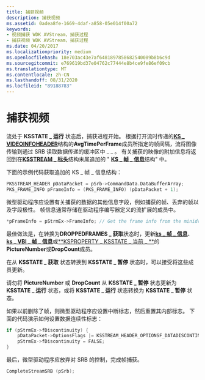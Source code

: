 ```yaml
---
title: 捕获视频
description: 捕获视频
ms.assetid: 0adea8fe-1669-4daf-a858-05e014f00a72
keywords:
- 视频捕获 WDK AVStream，捕获过程
- 捕获视频 WDK AVStream，捕获过程
ms.date: 04/20/2017
ms.localizationpriority: medium
ms.openlocfilehash: 18e703ac43e7af6481897858682540089b8b6c9d
ms.sourcegitcommit: e769619bd37e04762c77444e8b4ce9fe86ef09cb
ms.translationtype: MT
ms.contentlocale: zh-CN
ms.lasthandoff: 08/31/2020
ms.locfileid: "89188783"
---
```

# <a name="capturing-video"></a>捕获视频


流处于 **KSSTATE \_ 运行** 状态后，捕获进程开始。 根据打开流时传递的[**KS \_ VIDEOINFOHEADER**](/windows-hardware/drivers/ddi/ksmedia/ns-ksmedia-tagks_videoinfoheader)结构的**AvgTimePerFrame**成员所指定的帧间隔，流将图像传输到通过 SRB 读取数据传递的缓冲区中 \_ \_ 。 有关捕获的映像的附加信息将返回到在[**KSSTREAM \_ 标头**](/windows-hardware/drivers/ddi/ks/ns-ks-ksstream_header)结构末尾追加的 " [**KS \_ 帧 \_ 信息**](/windows-hardware/drivers/ddi/ksmedia/ns-ksmedia-tagks_frame_info)结构" 中。

下面的示例代码获取追加的 KS \_ 帧 \_ 信息结构：

```cpp
PKSSTREAM_HEADER pDataPacket = pSrb->CommandData.DataBufferArray;
PKS_FRAME_INFO pFrameInfo = (PKS_FRAME_INFO) (pDataPacket + 1); 
```

微型驱动程序应设置有关捕获的数据的其他信息字段，例如捕获的帧、丢弃的帧以及字段极性。 帧信息通常存储在驱动程序编写器定义的流扩展的成员中。

```cpp
*pFrameInfo = pStrmEx->FrameInfo; // Get the frame info from the minidriver-defined stream extension
```

最佳做法是，在转换为**DROPPEDFRAMES \_ 获取**状态时，更新[**ks \_ 帧 \_ 信息**](/windows-hardware/drivers/ddi/ksmedia/ns-ksmedia-tagks_frame_info)、 [**ks \_ VBI \_ 帧 \_ 信息**](/windows-hardware/drivers/ddi/ksmedia/ns-ksmedia-tagks_vbi_frame_info)或[**KSPROPERTY \_ KSSTATE \_ 当前 \_ **](/windows-hardware/drivers/ddi/ksmedia/ns-ksmedia-ksproperty_droppedframes_current_s)的**PictureNumber**或**DropCount**成员。

在从 **KSSTATE \_ 获取** 状态转换到 **KSSTATE \_ 暂停** 状态时，可以接受将这些成员更新。

请勿将 **PictureNumber** 或 **DropCount** 从 **KSSTATE \_ 暂停** 状态更新为 **KSSTATE \_ 运行** 状态，或将 **KSSTATE \_ 运行** 状态转换为 **KSSTATE \_ 暂停** 状态。

如果以前删除了帧，则微型驱动程序应设置中断标志，然后重置其内部标志。 下面的代码演示如何设置数据连续性标志：

```cpp
if (pStrmEx->fDiscontinuity) {
    pDataPacket->OptionsFlags |= KSSTREAM_HEADER_OPTIONSF_DATADISCONTINUITY;
    pStrmEx->fDiscontinuity = FALSE;
}
```

最后，微型驱动程序应放弃对 SRB 的控制，完成帧捕获。

```cpp
CompleteStreamSRB (pSrb);
```